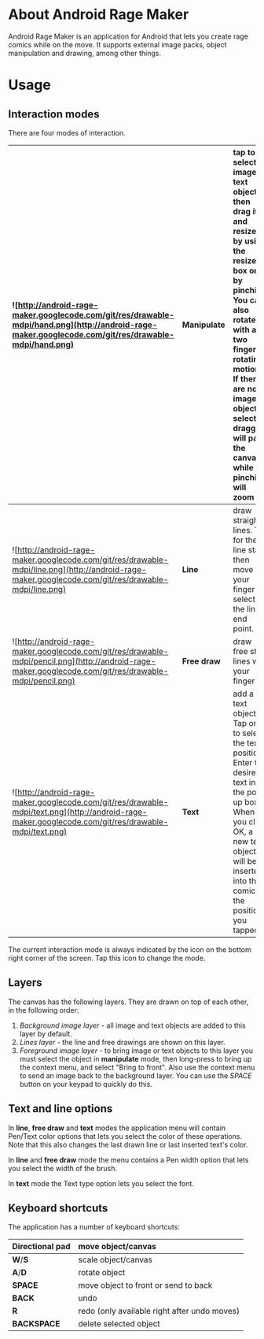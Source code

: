 # About Android Rage Maker #

Android Rage Maker is an application for Android that lets you create rage comics while on the move.
It supports external image packs, object manipulation and drawing, among other things.

# Usage #

## Interaction modes ##

There are four modes of interaction.

| ![http://android-rage-maker.googlecode.com/git/res/drawable-mdpi/hand.png](http://android-rage-maker.googlecode.com/git/res/drawable-mdpi/hand.png) | **Manipulate** | tap to select an image or text object, then drag it, and resize it by using the resize box or by pinching. You can also rotate it with a two fingered rotating motion. If there are no image objects selected, dragging will pan the canvas, while pinching will zoom it. |
|:----------------------------------------------------------------------------------------------------------------------------------------------------|:---------------|:--------------------------------------------------------------------------------------------------------------------------------------------------------------------------------------------------------------------------------------------------------------------------|
| ![http://android-rage-maker.googlecode.com/git/res/drawable-mdpi/line.png](http://android-rage-maker.googlecode.com/git/res/drawable-mdpi/line.png) |  **Line** | draw straight lines. Tap for the line start, then move your finger to select the line's end point. |
| ![http://android-rage-maker.googlecode.com/git/res/drawable-mdpi/pencil.png](http://android-rage-maker.googlecode.com/git/res/drawable-mdpi/pencil.png) | **Free draw** | draw free style lines with your finger |
| ![http://android-rage-maker.googlecode.com/git/res/drawable-mdpi/text.png](http://android-rage-maker.googlecode.com/git/res/drawable-mdpi/text.png) | **Text** | add a text object. Tap once to select the text position. Enter the desired text in the pop-up box. When you click OK, a new text object will be inserted into the comic at the position you tapped. |

The current interaction mode is always indicated by the icon on the bottom right corner of the screen. Tap this icon to change the mode.

## Layers ##

The canvas has the following layers. They are drawn on top of each other, in the following order:

  1. _Background image layer_ - all image and text objects are added to this layer by default.
  1. _Lines layer_ - the line and free drawings are shown on this layer.
  1. _Foreground image layer_ - to bring image or text objects to this layer you must select the object in **manipulate** mode, then long-press to bring up the context menu, and select "Bring to front". Also use the context menu to send an image back to the background layer. You can use the _SPACE_ button on your keypad to quickly do this.

## Text and line options ##

In **line**, **free draw** and **text** modes the application menu will contain Pen/Text color options that lets you select the color of these operations. Note that this also changes the last drawn line or last inserted text's color.

In **line** and **free draw** mode the menu contains a Pen width option that lets you select the width of the brush.

In **text** mode the Text type option lets you select the font.

## Keyboard shortcuts ##

The application has a number of keyboard shortcuts:

| **Directional pad** | move object/canvas |
|:--------------------|:-------------------|
| **W**/**S** | scale object/canvas |
| **A**/**D** | rotate object |
| **SPACE** | move object to front or send to back |
| **BACK** | undo |
| **R** | redo (only available right after undo moves) |
| **BACKSPACE** | delete selected object |